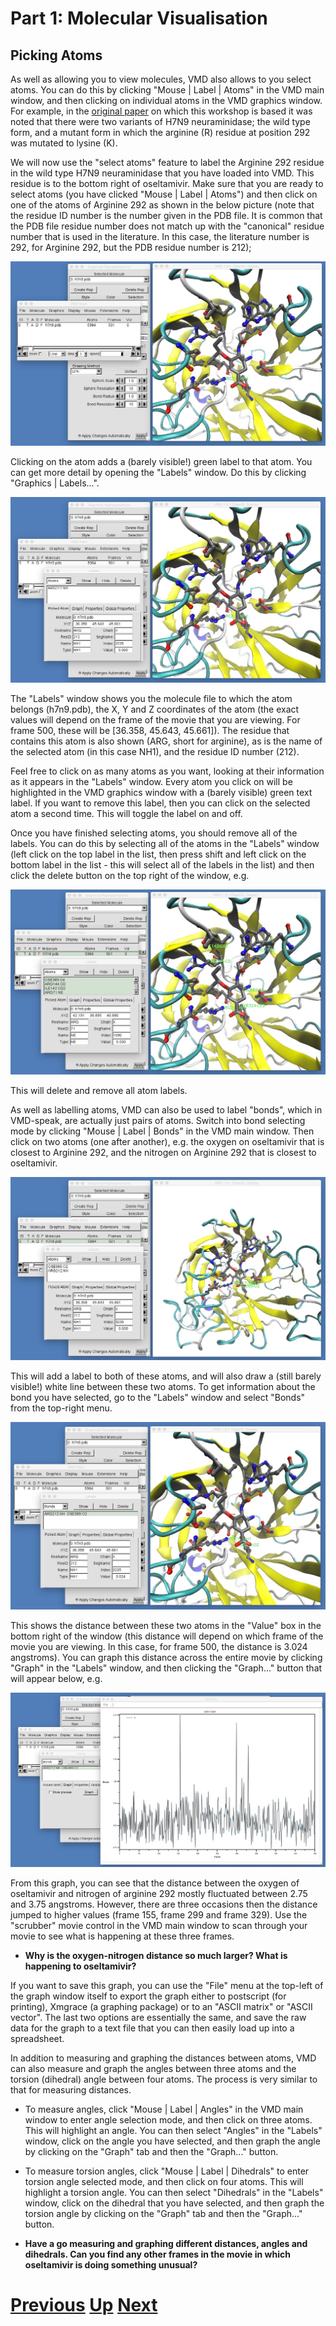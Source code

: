 # Part 1: Molecular Visualisation
## Picking Atoms

As well as allowing you to view molecules, VMD also allows to you select atoms. You can do this by clicking "Mouse | Label | Atoms" in the VMD main window, and then clicking on individual atoms in the VMD graphics window. For example, in the [original paper](http://www.nature.com/srep/2013/131220/srep03561/full/srep03561.html) on which this workshop is based it was noted that there were two variants of H7N9 neuraminidase; the wild type form, and a mutant form in which the arginine (R) residue at position 292 was mutated to lysine (K).

We will now use the "select atoms" feature to label the Arginine 292 residue in the wild type H7N9 neuraminidase that you have loaded into VMD. This residue is to the bottom right of oseltamivir. Make sure that you are ready to select atoms (you have clicked "Mouse | Label | Atoms") and then click on one of the atoms of Arginine 292 as shown in the below picture (note that the residue ID number is the number given in the PDB file. It is common that the PDB file residue number does not match up with the "canonical" residue number that is used in the literature. In this case, the literature number is 292, for Arginine 292, but the PDB residue number is 212);

![Image showing picking of atom](vmd_picking1.jpg)

Clicking on the atom adds a (barely visible!) green label to that atom. You can get more detail by opening the "Labels" window. Do this by clicking "Graphics | Labels...".

![Image showing labels window](vmd_picking2.jpg)

The "Labels" window shows you the molecule file to which the atom belongs (h7n9.pdb), the X, Y and Z coordinates of the atom (the exact values will depend on the frame of the movie that you are viewing. For frame 500, these will be [36.358, 45.643, 45.661]). The residue that contains this atom is also shown (ARG, short for arginine), as is the name of the selected atom (in this case NH1), and the residue ID number (212).

Feel free to click on as many atoms as you want, looking at their information as it appears in the "Labels" window. Every atom you click on will be highlighted in the VMD graphics window with a (barely visible) green text label. If you want to remove this label, then you can click on the selected atom a second time. This will toggle the label on and off.

Once you have finished selecting atoms, you should remove all of the labels. You can do this by selecting all of the atoms in the "Labels" window (left click on the top label in the list, then press shift and left click on the bottom label in the list - this will select all of the labels in the list) and then click the delete button on the top right of the window, e.g.

![Image showing deleting labels](vmd_picking3.jpg)
 
This will delete and remove all atom labels.

As well as labelling atoms, VMD can also be used to label "bonds", which in VMD-speak, are actually just pairs of atoms. Switch into bond selecting mode by clicking "Mouse | Label | Bonds" in the VMD main window. Then click on two atoms (one after another), e.g. the oxygen on oseltamivir that is closest to Arginine 292, and the nitrogen on Arginine 292 that is closest to oseltamivir.

![Image showing selecting bond](vmd_picking4.jpg)

This will add a label to both of these atoms, and will also draw a (still barely visible!) white line between these two atoms. To get information about the bond you have selected, go to the "Labels" window and select "Bonds" from the top-right menu.

![Image showing bond label](vmd_picking5.jpg)

This shows the distance between these two atoms in the "Value" box in the bottom right of the window (this distance will depend on which frame of the movie you are viewing. In this case, for frame 500, the distance is 3.024 angstroms). You can graph this distance across the entire movie by clicking "Graph" in the "Labels" window, and then clicking the "Graph..." button that will appear below, e.g.

![Image showing bond graph](vmd_picking6.jpg)

From this graph, you can see that the distance between the oxygen of oseltamivir and nitrogen of arginine 292 mostly fluctuated between 2.75 and 3.75 angstroms. However, there are three occasions then the distance jumped to higher values (frame 155, frame 299 and frame 329). Use the "scrubber" movie control in the VMD main window to scan through your movie to see what is happening at these three frames.

* **Why is the oxygen-nitrogen distance so much larger? What is happening to oseltamivir?**

If you want to save this graph, you can use the "File" menu at the top-left of the graph window itself to export the graph either to postscript (for printing), Xmgrace (a graphing package) or to an "ASCII matrix" or "ASCII vector". The last two options are essentially the same, and save the raw data for the graph to a text file that you can then easily load up into a spreadsheet.

In addition to measuring and graphing the distances between atoms, VMD can also measure and graph the angles between three atoms and the torsion (dihedral) angle between four atoms. The process is very similar to that for measuring distances. 

* To measure angles, click "Mouse | Label | Angles" in the VMD main window to enter angle selection mode, and then click on three atoms. This will highlight an angle. You can then select "Angles" in the "Labels" window, click on the angle you have selected, and then graph the angle by clicking on the "Graph" tab and then the "Graph..." button. 
* To measure torsion angles, click "Mouse | Label | Dihedrals" to enter torsion angle selected mode, and then click on four atoms. This will highlight a torsion angle. You can then select "Dihedrals" in the "Labels" window, click on the dihedral that you have selected, and then graph the torsion angle by clicking on the "Graph" tab and then the "Graph..." button.

* **Have a go measuring and graphing different distances, angles and dihedrals. Can you find any other frames in the movie in which oseltamivir is doing something unusual?**

# [Previous](movies.md) [Up](README.md) [Next](comparing.md)
